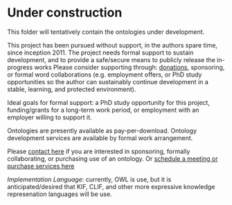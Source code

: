 # Under construction
This folder will tentatively contain the ontologies under development.

This project has been pursued without support, in the authors spare time, since inception 2011. 
The project needs formal support to sustain development, and to provide a safe/secure means to publicly release the in-progress works 
Please consider supporting through: [donations](https://gogetfunding.com/creating-meaning-full-space-terminologies-knowledge-models-for-space-safety/), sponsoring, or formal word collaborations (e.g. employment offers, or PhD study opportunities so the author can sustainably continue development in a stable, learning, and protected environment). 

Ideal goals for formal support: a PhD study opportunity for this project, funding/grants for a long-term work period, or employment with an employer willing to support it.

Ontologies are presently available as pay-per-download.
Ontology development services are available by formal work arrangement. 

Please [contact here](https://ontospace.wordpress.com) if you are interested in sponsoring, formally collaborating, or purchasing use of an ontology.
Or [schedule a meeting or purchase services here](https://tinyurl.com/yas7trzy)

_Implementation Language_: currently, OWL is use, but it is anticipated/desired that KIF, CLIF, and other more expressive knowledge represenation languages will be use.
